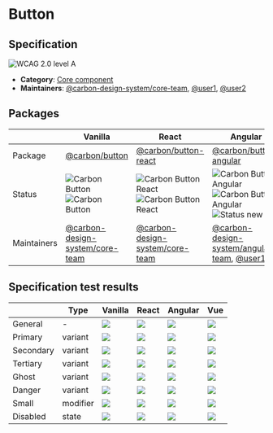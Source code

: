 # Button

## Specification

![WCAG 2.0 level A](https://img.shields.io/badge/spec-a-blue.svg)

- **Category**: [Core component](../component-status.md#core-components)
- **Maintainers**: [@carbon-design-system/core-team](), [@user1](), [@user2]()

## Packages

|             | Vanilla                                                                                                                                       | React                                                                                                                                                                 | Angular                                                                                                                                                                                                                                                | Vue                                                                                                                                       |
| ----------- | --------------------------------------------------------------------------------------------------------------------------------------------- | --------------------------------------------------------------------------------------------------------------------------------------------------------------------- | ------------------------------------------------------------------------------------------------------------------------------------------------------------------------------------------------------------------------------------------------------ | ----------------------------------------------------------------------------------------------------------------------------------------- |
| Package     | [@carbon/button](#link)                                                                                                                       | [@carbon/button-react](#link)                                                                                                                                         | [@carbon/button-angular](#link)                                                                                                                                                                                                                        | [@carbon/button-vue](#link)                                                                                                               |
| Status      | ![Carbon Button](https://img.shields.io/npm/dw/carbon-components.svg)<br>![Carbon Button](https://img.shields.io/npm/v/carbon-components.svg) | ![Carbon Button React](https://img.shields.io/npm/dw/carbon-components-react.svg)<br>![Carbon Button React](https://img.shields.io/npm/v/carbon-components-react.svg) | ![Carbon Button Angular](https://img.shields.io/npm/dw/carbon-components-angular.svg)<br>![Carbon Button Angular](https://img.shields.io/npm/v/carbon-components-angular.svg)<br>![Status new](https://img.shields.io/badge/status-new-blueviolet.svg) | ![Carbon Button Vue](https://img.shields.io/npm/dw/@carbon/vue.svg)<br>![Carbon Button Vue](https://img.shields.io/npm/v/@carbon/vue.svg) |
| Maintainers | [@carbon-design-system/core-team]()                                                                                                           | [@carbon-design-system/core-team]()                                                                                                                                   | [@carbon-design-system/angular-team](), [@user1]()                                                                                                                                                                                                     | [@user2]()                                                                                                                                |

## Specification test results

|           | Type     | Vanilla                                                              | React                                                                | Angular                                                                       | Vue                                                                  |
| --------- | -------- | -------------------------------------------------------------------- | -------------------------------------------------------------------- | ----------------------------------------------------------------------------- | -------------------------------------------------------------------- |
| General   | -        | ![](https://img.shields.io/badge/spec-%E2%9C%94%209-brightgreen.svg) | ![](https://img.shields.io/badge/spec-%E2%9C%94%209-brightgreen.svg) | ![](https://img.shields.io/badge/spec-%E2%9C%94%209-brightgreen.svg)          | ![](https://img.shields.io/badge/spec-%E2%9C%94%209-brightgreen.svg) |
| Primary   | variant  | ![](https://img.shields.io/badge/spec-%E2%9C%94%201-brightgreen.svg) | ![](https://img.shields.io/badge/spec-%E2%9C%94%201-brightgreen.svg) | ![](https://img.shields.io/badge/spec-%E2%9C%94%201-brightgreen.svg)          | ![](https://img.shields.io/badge/spec-%E2%9C%94%201-brightgreen.svg) |
| Secondary | variant  | ![](https://img.shields.io/badge/spec-%E2%9C%94%201-brightgreen.svg) | ![](https://img.shields.io/badge/spec-%E2%9C%94%201-brightgreen.svg) | ![](https://img.shields.io/badge/spec-%E2%9C%94%201-brightgreen.svg)          | ![](https://img.shields.io/badge/spec-%E2%9C%94%201-brightgreen.svg) |
| Tertiary  | variant  | ![](https://img.shields.io/badge/spec-%E2%9C%94%201-brightgreen.svg) | ![](https://img.shields.io/badge/spec-%E2%9C%94%201-brightgreen.svg) | ![](https://img.shields.io/badge/spec-%E2%9C%94%201-brightgreen.svg)          | ![](https://img.shields.io/badge/spec-%E2%9C%94%201-brightgreen.svg) |
| Ghost     | variant  | ![](https://img.shields.io/badge/spec-%E2%9C%94%201-brightgreen.svg) | ![](https://img.shields.io/badge/spec-%E2%9C%94%201-brightgreen.svg) | ![](https://img.shields.io/badge/spec-%E2%9C%94%201-brightgreen.svg)          | ![](https://img.shields.io/badge/spec-%E2%9C%94%201-brightgreen.svg) |
| Danger    | variant  | ![](https://img.shields.io/badge/spec-%E2%9C%94%201-brightgreen.svg) | ![](https://img.shields.io/badge/spec-%E2%9C%94%201-brightgreen.svg) | ![](https://img.shields.io/badge/spec-%E2%9C%94%201-brightgreen.svg)          | ![](https://img.shields.io/badge/spec-%E2%9C%98%201-red.svg)         |
| Small     | modifier | ![](https://img.shields.io/badge/spec-%E2%9C%94%202-brightgreen.svg) | ![](https://img.shields.io/badge/spec-%E2%9C%94%202-brightgreen.svg) | ![](https://img.shields.io/badge/spec-%E2%9C%94%202-brightgreen.svg)          | ![](https://img.shields.io/badge/spec-%E2%9C%98%202-red.svg)         |
| Disabled  | state    | ![](https://img.shields.io/badge/spec-%E2%9C%94%202-brightgreen.svg) | ![](https://img.shields.io/badge/spec-%E2%9C%94%202-brightgreen.svg) | ![](https://img.shields.io/badge/spec-%E2%9C%94%202%20%7C%20!%201-yellow.svg) | ![](https://img.shields.io/badge/spec-%E2%9C%94%202-brightgreen.svg) |
